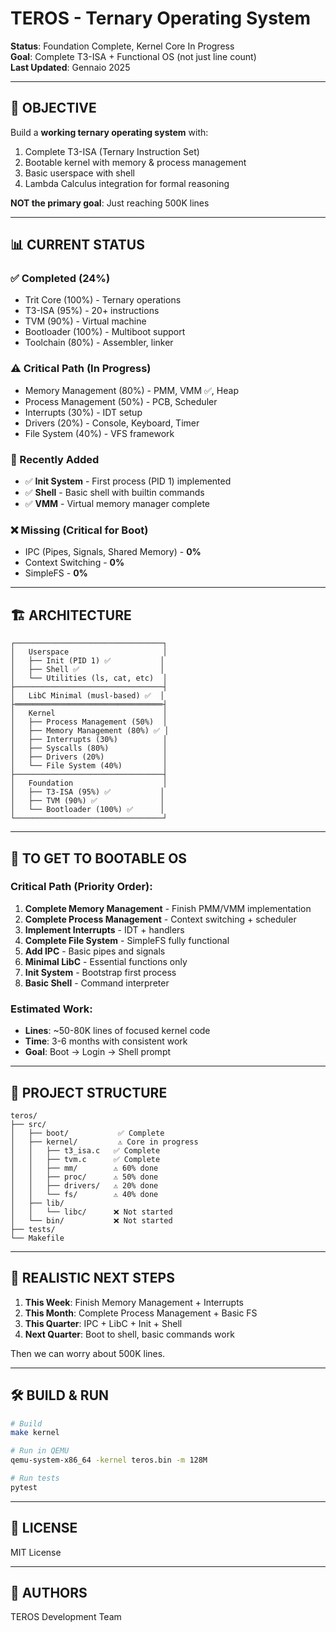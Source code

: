 # TEROS - Ternary Operating System

**Status**: Foundation Complete, Kernel Core In Progress  
**Goal**: Complete T3-ISA + Functional OS (not just line count)  
**Last Updated**: Gennaio 2025

---

## 🎯 OBJECTIVE

Build a **working ternary operating system** with:
1. Complete T3-ISA (Ternary Instruction Set)
2. Bootable kernel with memory & process management
3. Basic userspace with shell
4. Lambda Calculus integration for formal reasoning

**NOT the primary goal**: Just reaching 500K lines

---

## 📊 CURRENT STATUS

### ✅ Completed (24%)
- Trit Core (100%) - Ternary operations
- T3-ISA (95%) - 20+ instructions
- TVM (90%) - Virtual machine
- Bootloader (100%) - Multiboot support
- Toolchain (80%) - Assembler, linker

### ⚠️ Critical Path (In Progress)
- Memory Management (80%) - PMM, VMM ✅, Heap
- Process Management (50%) - PCB, Scheduler
- Interrupts (30%) - IDT setup
- Drivers (20%) - Console, Keyboard, Timer
- File System (40%) - VFS framework

### 🔨 Recently Added
- ✅ **Init System** - First process (PID 1) implemented
- ✅ **Shell** - Basic shell with builtin commands
- ✅ **VMM** - Virtual memory manager complete

### ❌ Missing (Critical for Boot)
- IPC (Pipes, Signals, Shared Memory) - **0%**
- Context Switching - **0%**
- SimpleFS - **0%**

---

## 🏗️ ARCHITECTURE

```
┌─────────────────────────────────┐
│   Userspace                     │
│   ├── Init (PID 1) ✅           │
│   ├── Shell ✅                  │
│   └── Utilities (ls, cat, etc)  │
├─────────────────────────────────┤
│   LibC Minimal (musl-based) ✅  │
├═════════════════════════════════┤
│   Kernel                        │
│   ├── Process Management (50%)  │
│   ├── Memory Management (80%) ✅ │
│   ├── Interrupts (30%)          │
│   ├── Syscalls (80%)            │
│   ├── Drivers (20%)             │
│   └── File System (40%)         │
├─────────────────────────────────┤
│   Foundation                    │
│   ├── T3-ISA (95%) ✅           │
│   ├── TVM (90%) ✅              │
│   └── Bootloader (100%) ✅      │
└─────────────────────────────────┘
```

---

## 🚀 TO GET TO BOOTABLE OS

### Critical Path (Priority Order):
1. **Complete Memory Management** - Finish PMM/VMM implementation
2. **Complete Process Management** - Context switching + scheduler
3. **Implement Interrupts** - IDT + handlers
4. **Complete File System** - SimpleFS fully functional
5. **Add IPC** - Basic pipes and signals
6. **Minimal LibC** - Essential functions only
7. **Init System** - Bootstrap first process
8. **Basic Shell** - Command interpreter

### Estimated Work:
- **Lines**: ~50-80K lines of focused kernel code
- **Time**: 3-6 months with consistent work
- **Goal**: Boot → Login → Shell prompt

---

## 📁 PROJECT STRUCTURE

```
teros/
├── src/
│   ├── boot/           ✅ Complete
│   ├── kernel/         ⚠️ Core in progress
│   │   ├── t3_isa.c   ✅ Complete
│   │   ├── tvm.c      ✅ Complete
│   │   ├── mm/        ⚠️ 60% done
│   │   ├── proc/      ⚠️ 50% done
│   │   ├── drivers/   ⚠️ 20% done
│   │   └── fs/        ⚠️ 40% done
│   ├── lib/
│   │   └── libc/      ❌ Not started
│   └── bin/           ❌ Not started
├── tests/
└── Makefile
```

---

## 🎯 REALISTIC NEXT STEPS

1. **This Week**: Finish Memory Management + Interrupts
2. **This Month**: Complete Process Management + Basic FS
3. **This Quarter**: IPC + LibC + Init + Shell
4. **Next Quarter**: Boot to shell, basic commands work

Then we can worry about 500K lines.

---

## 🛠️ BUILD & RUN

```bash
# Build
make kernel

# Run in QEMU
qemu-system-x86_64 -kernel teros.bin -m 128M

# Run tests
pytest
```

---

## 📄 LICENSE

MIT License

---

## 👥 AUTHORS

TEROS Development Team

